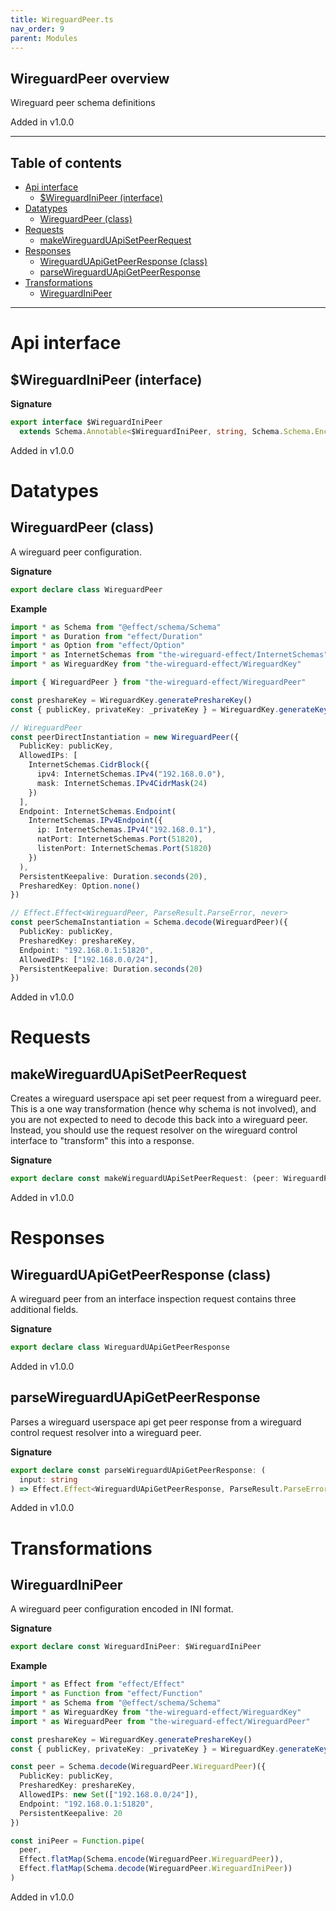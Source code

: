 ```yaml
---
title: WireguardPeer.ts
nav_order: 9
parent: Modules
---
```


## WireguardPeer overview

Wireguard peer schema definitions

Added in v1.0.0

---

<h2 class="text-delta">Table of contents</h2>

- [Api interface](#api-interface)
  - [$WireguardIniPeer (interface)](#wireguardinipeer-interface)
- [Datatypes](#datatypes)
  - [WireguardPeer (class)](#wireguardpeer-class)
- [Requests](#requests)
  - [makeWireguardUApiSetPeerRequest](#makewireguarduapisetpeerrequest)
- [Responses](#responses)
  - [WireguardUApiGetPeerResponse (class)](#wireguarduapigetpeerresponse-class)
  - [parseWireguardUApiGetPeerResponse](#parsewireguarduapigetpeerresponse)
- [Transformations](#transformations)
  - [WireguardIniPeer](#wireguardinipeer)

---

# Api interface

## $WireguardIniPeer (interface)

**Signature**

```ts
export interface $WireguardIniPeer
  extends Schema.Annotable<$WireguardIniPeer, string, Schema.Schema.Encoded<typeof WireguardPeer>, never> {}
```

Added in v1.0.0

# Datatypes

## WireguardPeer (class)

A wireguard peer configuration.

**Signature**

```ts
export declare class WireguardPeer
```

**Example**

```ts
import * as Schema from "@effect/schema/Schema"
import * as Duration from "effect/Duration"
import * as Option from "effect/Option"
import * as InternetSchemas from "the-wireguard-effect/InternetSchemas"
import * as WireguardKey from "the-wireguard-effect/WireguardKey"

import { WireguardPeer } from "the-wireguard-effect/WireguardPeer"

const preshareKey = WireguardKey.generatePreshareKey()
const { publicKey, privateKey: _privateKey } = WireguardKey.generateKeyPair()

// WireguardPeer
const peerDirectInstantiation = new WireguardPeer({
  PublicKey: publicKey,
  AllowedIPs: [
    InternetSchemas.CidrBlock({
      ipv4: InternetSchemas.IPv4("192.168.0.0"),
      mask: InternetSchemas.IPv4CidrMask(24)
    })
  ],
  Endpoint: InternetSchemas.Endpoint(
    InternetSchemas.IPv4Endpoint({
      ip: InternetSchemas.IPv4("192.168.0.1"),
      natPort: InternetSchemas.Port(51820),
      listenPort: InternetSchemas.Port(51820)
    })
  ),
  PersistentKeepalive: Duration.seconds(20),
  PresharedKey: Option.none()
})

// Effect.Effect<WireguardPeer, ParseResult.ParseError, never>
const peerSchemaInstantiation = Schema.decode(WireguardPeer)({
  PublicKey: publicKey,
  PresharedKey: preshareKey,
  Endpoint: "192.168.0.1:51820",
  AllowedIPs: ["192.168.0.0/24"],
  PersistentKeepalive: Duration.seconds(20)
})
```

Added in v1.0.0

# Requests

## makeWireguardUApiSetPeerRequest

Creates a wireguard userspace api set peer request from a wireguard peer.
This is a one way transformation (hence why schema is not involved), and you
are not expected to need to decode this back into a wireguard peer. Instead,
you should use the request resolver on the wireguard control interface to
"transform" this into a response.

**Signature**

```ts
export declare const makeWireguardUApiSetPeerRequest: (peer: WireguardPeer) => string
```

Added in v1.0.0

# Responses

## WireguardUApiGetPeerResponse (class)

A wireguard peer from an interface inspection request contains three
additional fields.

**Signature**

```ts
export declare class WireguardUApiGetPeerResponse
```

Added in v1.0.0

## parseWireguardUApiGetPeerResponse

Parses a wireguard userspace api get peer response from a wireguard control
request resolver into a wireguard peer.

**Signature**

```ts
export declare const parseWireguardUApiGetPeerResponse: (
  input: string
) => Effect.Effect<WireguardUApiGetPeerResponse, ParseResult.ParseError, never>
```

Added in v1.0.0

# Transformations

## WireguardIniPeer

A wireguard peer configuration encoded in INI format.

**Signature**

```ts
export declare const WireguardIniPeer: $WireguardIniPeer
```

**Example**

```ts
import * as Effect from "effect/Effect"
import * as Function from "effect/Function"
import * as Schema from "@effect/schema/Schema"
import * as WireguardKey from "the-wireguard-effect/WireguardKey"
import * as WireguardPeer from "the-wireguard-effect/WireguardPeer"

const preshareKey = WireguardKey.generatePreshareKey()
const { publicKey, privateKey: _privateKey } = WireguardKey.generateKeyPair()

const peer = Schema.decode(WireguardPeer.WireguardPeer)({
  PublicKey: publicKey,
  PresharedKey: preshareKey,
  AllowedIPs: new Set(["192.168.0.0/24"]),
  Endpoint: "192.168.0.1:51820",
  PersistentKeepalive: 20
})

const iniPeer = Function.pipe(
  peer,
  Effect.flatMap(Schema.encode(WireguardPeer.WireguardPeer)),
  Effect.flatMap(Schema.decode(WireguardPeer.WireguardIniPeer))
)
```

Added in v1.0.0
